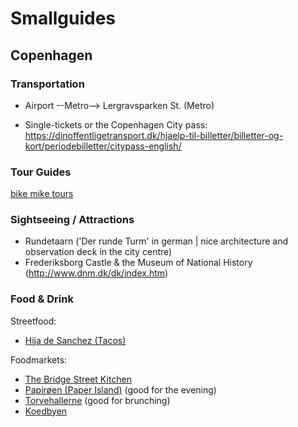 

# Smallguides

## Copenhagen

### Transportation

- Airport --Metro--> Lergravsparken St. (Metro)

- Single-tickets or the Copenhagen City pass: https://dinoffentligetransport.dk/hjaelp-til-billetter/billetter-og-kort/periodebilletter/citypass-english/

### Tour Guides

[bike mike tours](http://bikecopenhagenwithmike.dk/)

### Sightseeing / Attractions

- Rundetaarn ('Der runde Turm' in german | nice architecture and observation deck in the city centre)
- Frederiksborg Castle & the Museum of National History (http://www.dnm.dk/dk/index.htm)

### Food & Drink

Streetfood:
- [Hija de Sanchez (Tacos)](http://www.hijadesanchez.dk/)

Foodmarkets:
- [The Bridge Street Kitchen]([https://thebridgestreetkitchen.com/about/)
- [Papirøen (Paper Island)](https://handluggageonly.co.uk/2016/04/30/why-you-need-to-enjoy-copenhagens-delicious-food-market-on-paper-island/) (good for the evening)
- [Torvehallerne](https://handluggageonly.co.uk/2016/05/15/a-locals-guide-on-what-to-see-and-eat-at-torvehallerne-market-copenhagen/) (good for brunching)
- [Koedbyen](https://handluggageonly.co.uk/2016/05/19/a-locals-guide-to-eating-at-koedbyen-meat-packing-district-copenhagen/)

